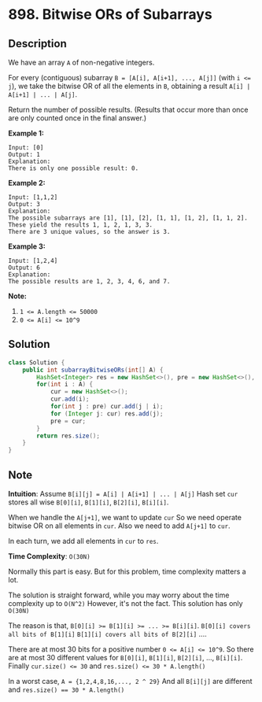# 898. Bitwise ORs of Subarrays 

## Description

We have an array `A` of non-negative integers.

For every (contiguous) subarray `B = [A[i], A[i+1], ..., A[j]]` (with `i <= j`), we take the bitwise OR of all the elements in `B`, obtaining a result `A[i] | A[i+1] | ... | A[j]`.

Return the number of possible results.  (Results that occur more than once are only counted once in the final answer.)

 

**Example 1:**

```
Input: [0]
Output: 1
Explanation: 
There is only one possible result: 0.
```

**Example 2:**

```
Input: [1,1,2]
Output: 3
Explanation: 
The possible subarrays are [1], [1], [2], [1, 1], [1, 2], [1, 1, 2].
These yield the results 1, 1, 2, 1, 3, 3.
There are 3 unique values, so the answer is 3.
```

**Example 3:**

```
Input: [1,2,4]
Output: 6
Explanation: 
The possible results are 1, 2, 3, 4, 6, and 7.
```

 

**Note:**

1. `1 <= A.length <= 50000`
2. `0 <= A[i] <= 10^9`



## Solution

```java
class Solution {
    public int subarrayBitwiseORs(int[] A) {
        HashSet<Integer> res = new HashSet<>(), pre = new HashSet<>(), cur = null;
        for(int i : A) {
            cur = new HashSet<>();
            cur.add(i);
            for(int j : pre) cur.add(j | i);
            for (Integer j: cur) res.add(j);
            pre = cur;
        }
        return res.size();
    }
}
```



## Note

**Intuition**:
Assume `B[i][j] = A[i] | A[i+1] | ... | A[j]`
Hash set `cur` stores all wise `B[0][i]`, `B[1][i]`, `B[2][i]`, `B[i][i]`.

When we handle the `A[j+1]`, we want to update `cur`
So we need operate bitwise OR on all elements in `cur`.
Also we need to add `A[j+1]` to `cur`.

In each turn, we add all elements in `cur` to `res`.

**Time Complexity**:
`O(30N)`

Normally this part is easy.
But for this problem, time complexity matters a lot.

The solution is straight forward,
while you may worry about the time complexity up to `O(N^2)`
However, it's not the fact.
This solution has only `O(30N)`

The reason is that, `B[0][i] >= B[1][i] >= ... >= B[i][i]`.
`B[0][i] covers all bits of B[1][i]`
`B[1][i] covers all bits of B[2][i]`
....

There are at most 30 bits for a positive number `0 <= A[i] <= 10^9`.
So there are at most 30 different values for `B[0][i]`, `B[1][i]`, `B[2][i]`, ..., `B[i][i]`.
Finally `cur.size() <= 30` and `res.size() <= 30 * A.length()`

In a worst case, `A = {1,2,4,8,16,..., 2 ^ 29}`
And all `B[i][j]` are different and `res.size() == 30 * A.length()`